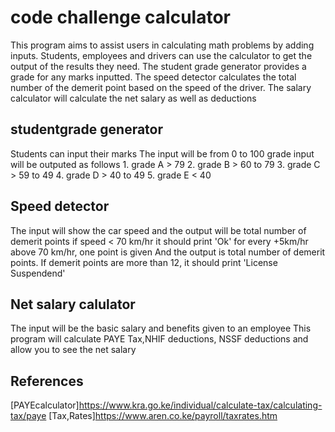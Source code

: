 # code challenge calculator
This program aims to assist users in calculating math problems by adding inputs. Students, employees and drivers can use the calculator to get the output of the results they need.
 The student grade generator provides a grade for any marks inputted.
 The speed detector calculates the total number of the demerit point based on the speed of the driver. 
  The salary calculator will calculate the net salary as well as deductions

  ## studentgrade generator

Students can input their marks
The input will be from 0 to 100
grade input will be outputed as follows
    1. grade A > 79
    2. grade B > 60 to 79
    3. grade C > 59 to 49
    4. grade D > 40 to 49
    5. grade E < 40
    
## Speed detector
The input will show the car speed and the output will be total number of demerit points
  if speed < 70 km/hr it should print 'Ok'
for every +5km/hr above 70 km/hr, one point is given
And the output is total number of demerit points.
If demerit points are more than 12, it should print 'License Suspendend'

## Net salary calulator
The input will be the basic salary and benefits given to an employee
This program will calculate PAYE Tax,NHIF deductions, NSSF deductions and allow you to see the net salary




## References
[PAYEcalculator]https://www.kra.go.ke/individual/calculate-tax/calculating-tax/paye
[Tax,Rates]https://www.aren.co.ke/payroll/taxrates.htm